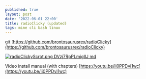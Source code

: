 ```yaml
---
published: true
layout: post
date: '2022-06-01 22:00'
title: radioClicky (updated)
tags: mine cli bash linux
---
```

git
[https://github.com/brontosaurusrex/radioClicky](https://github.com/brontosaurusrex/radioClicky)

[![radioClickyScrot.png DVzj7RpPLmigIIJ md](https://i.imgur.com/wDGGB5nl.png)](https://i.imgur.com/wDGGB5n.png)

Video install manual (with chapters)
[https://youtu.be/ii0PPDvi1wc](https://youtu.be/ii0PPDvi1wc)